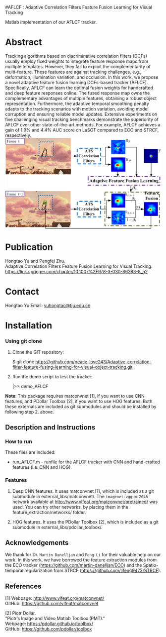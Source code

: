 #AFLCF : Adaptive Correlation Filters Feature Fusion Learning for Visual Tracking

Matlab implementation of our AFLCF tracker.

# Abstract 
Tracking algorithms based on discriminative correlation filters (DCFs) usually employ fixed weights to integrate feature response maps from 
multiple templates. However, they fail to exploit the complementarity of multi-feature. These features are against tracking challenges, e.g., 
deformation, illumination variation, and occlusion. In this work, we propose a novel adaptive feature fusion learning DCFs-based tracker (AFLCF). 
Specifically, AFLCF can learn the optimal fusion weights for handcrafted and deep feature responses online. The fused response map owns the 
complementary advantages of multiple features, obtaining a robust object representation. Furthermore, the adaptive temporal smoothing penalty
 adapts to the tracking scenarios with motion variation, avoiding model corruption and ensuring reliable model updates. Extensive experiments on
five challenging visual tracking benchmarks demonstrate the superiority of AFLCF over other state-of-the-art methods. For example, AFLCF achieves 
a gain of 1.9% and 4.4% AUC score on LaSOT compared to ECO and STRCF, respectively.
![pipeline](./structure1.png)


# Publication
Hongtao Yu and Pengfei Zhu.  
Adaptive Correlation Filters Feature Fusion Learning for Visual Tracking.
https://link.springer.com/chapter/10.1007%2F978-3-030-86383-8_52 </br>
 


# Contact
Hongtao Yu
Email: yuhongtao@tju.edu.cn.


# Installation

### Using git clone

1. Clone the GIT repository:

   $ git clone https://github.com/peace-love243/Adaptive-correlation-filter-feature-fusing-learning-for-visual-object-tracking.git

2. Run the demo script to test the tracker:

   |>> demo_AFLCF


**Note**:
This package requires matconvnet [1], if you want to use CNN features, and PDollar Toolbox [2], if you want to use HOG features. Both these externals are included as git submodules and should be installed by following step 2. above.

## Description and Instructions

### How to run

These files are included:

* run_AFLCF.m  -  runfile for the AFLCF tracker with CNN and hand-crafted features (i.e.,CNN and HOG).





### Features

1. Deep CNN features. It uses matconvnet [1], which is included as a git submodule in external_libs/matconvnet/. The `imagenet-vgg-m-2048` network available at http://www.vlfeat.org/matconvnet/pretrained/ was used. You can try other networks, by placing them in the feature_extraction/networks/ folder.

2. HOG features. It uses the PDollar Toolbox [2], which is included as a git submodule in external_libs/pdollar_toolbox/.



## Acknowledgements

We thank for Dr. `Martin Danelljan` and  `Feng Li` for their valuable help on our work. In this work,
we have borrowed the feature extraction modules from the ECO tracker (https://github.com/martin-danelljan/ECO) and the Spatio-temporal regularization from STRCF (https://github.com/lifeng9472/STRCF).

## References

[1] Webpage: http://www.vlfeat.org/matconvnet/  
    GitHub: https://github.com/vlfeat/matconvnet

[2] Piotr Dollár.  
    "Piotr’s Image and Video Matlab Toolbox (PMT)."  
    Webpage: https://pdollar.github.io/toolbox/  
    GitHub: https://github.com/pdollar/toolbox  
